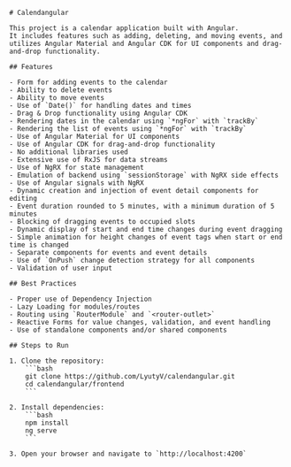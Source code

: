     # Calendangular

    This project is a calendar application built with Angular.
    It includes features such as adding, deleting, and moving events, and utilizes Angular Material and Angular CDK for UI components and drag-and-drop functionality.

    ## Features

    - Form for adding events to the calendar
    - Ability to delete events
    - Ability to move events
    - Use of `Date()` for handling dates and times
    - Drag & Drop functionality using Angular CDK
    - Rendering dates in the calendar using `*ngFor` with `trackBy`
    - Rendering the list of events using `*ngFor` with `trackBy`
    - Use of Angular Material for UI components
    - Use of Angular CDK for drag-and-drop functionality
    - No additional libraries used
    - Extensive use of RxJS for data streams
    - Use of NgRX for state management
    - Emulation of backend using `sessionStorage` with NgRX side effects
    - Use of Angular signals with NgRX
    - Dynamic creation and injection of event detail components for editing
    - Event duration rounded to 5 minutes, with a minimum duration of 5 minutes
    - Blocking of dragging events to occupied slots
    - Dynamic display of start and end time changes during event dragging
    - Simple animation for height changes of event tags when start or end time is changed
    - Separate components for events and event details
    - Use of `OnPush` change detection strategy for all components
    - Validation of user input

    ## Best Practices

    - Proper use of Dependency Injection
    - Lazy Loading for modules/routes
    - Routing using `RouterModule` and `<router-outlet>`
    - Reactive Forms for value changes, validation, and event handling
    - Use of standalone components and/or shared components

    ## Steps to Run

    1. Clone the repository:
        ```bash
        git clone https://github.com/LyutyV/calendangular.git
        cd calendangular/frontend
        ```

    2. Install dependencies:
        ```bash
        npm install
        ng serve
        ```

    3. Open your browser and navigate to `http://localhost:4200`
